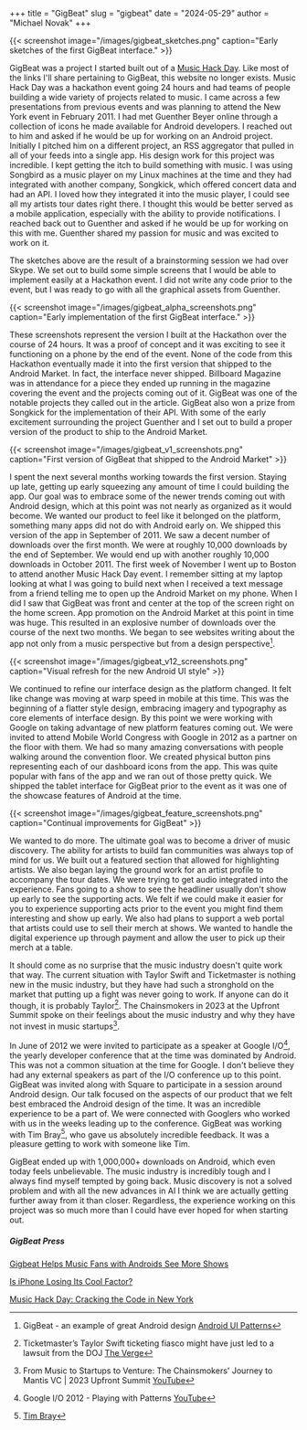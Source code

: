 +++
title = "GigBeat"
slug = "gigbeat"
date = "2024-05-29"
author = "Michael Novak"
+++

{{< screenshot image="/images/gigbeat_sketches.png" caption="Early sketches of the first GigBeat interface." >}}

GigBeat was a project I started built out of a [Music Hack Day](https://web.archive.org/web/20120201172919/http://musichackday.org/). Like most of the links I'll share pertaining to GigBeat, this website no longer exists. Music Hack Day was a hackathon event going 24 hours and had teams of people building a wide variety of projects related to music. I came across a few presentations from previous events and was planning to attend the New York event in February 2011. I had met Guenther Beyer online through a collection of icons he made available for Android developers. I reached out to him and asked if he would be up for working on an Android project. Initially I pitched him on a different project, an RSS aggregator that pulled in all of your feeds into a single app. His design work for this project was incredible. I kept getting the itch to build something with music. I was using Songbird as a music player on my Linux machines at the time and they had integrated with another company, Songkick, which offered concert data and had an API. I loved how they integrated it into the music player, I could see all my artists tour dates right there. I thought this would be better served as a mobile application, especially with the ability to provide notifications. I reached back out to Guenther and asked if he would be up for working on this with me. Guenther shared my passion for music and was excited to work on it.

The sketches above are the result of a brainstorming session we had over Skype. We set out to build some simple screens that I would be able to implement easily at a Hackathon event. I did not write any code prior to the event, but I was ready to go with all the graphical assets from Guenther.

{{< screenshot image="/images/gigbeat_alpha_screenshots.png" caption="Early implementation of the first GigBeat interface." >}}

These screenshots represent the version I built at the Hackathon over the course of 24 hours. It was a proof of concept and it was exciting to see it functioning on a phone by the end of the event. None of the code from this Hackathon eventually made it into the first version that shipped to the Android Market. In fact, the interface never shipped. Billboard Magazine was in attendance for a piece they ended up running in the magazine covering the event and the projects coming out of it. GigBeat was one of the notable projects they called out in the article. GigBeat also won a prize from Songkick for the implementation of their API. With some of the early excitement surrounding the project Guenther and I set out to build a proper version of the product to ship to the Android Market.

{{< screenshot image="/images/gigbeat_v1_screenshots.png" caption="First version of GigBeat that shipped to the Android Market" >}}

I spent the next several months working towards the first version. Staying up late, getting up early squeezing any amount of time I could building the app. Our goal was to embrace some of the newer trends coming out with Android design, which at this point was not nearly as organized as it would become. We wanted our product to feel like it belonged on the platform, something many apps did not do with Android early on. We shipped this version of the app in September of 2011. We saw a decent number of downloads over the first month. We were at roughly 10,000 downloads by the end of September. We would end up with another roughly 10,000 downloads in October 2011. The first week of November I went up to Boston to attend another Music Hack Day event. I remember sitting at my laptop looking at what I was going to build next when I received a text message from a friend telling me to open up the Android Market on my phone. When I did I saw that GigBeat was front and center at the top of the screen right on the home screen. App promotion on the Android Market at this point in time was huge. This resulted in an explosive number of downloads over the course of the next two months. We began to see websites writing about the app not only from a music perspective but from a design perspective[^1]. 

{{< screenshot image="/images/gigbeat_v12_screenshots.png" caption="Visual refresh for the new Android UI style" >}}

We continued to refine our interface design as the platform changed. It felt like change was moving at warp speed in mobile at this time. This was the beginning of a flatter style design, embracing imagery and typography as core elements of interface design. By this point we were working with Google on taking advantage of new platform features coming out. We were invited to attend Mobile World Congress with Google in 2012 as a partner on the floor with them. We had so many amazing conversations with people walking around the convention floor. We created physical button pins representing each of our dashboard icons from the app. This was quite popular with fans of the app and we ran out of those pretty quick. We shipped the tablet interface for GigBeat prior to the event as it was one of the showcase features of Android at the time. 

{{< screenshot image="/images/gigbeat_feature_screenshots.png" caption="Continual improvements for GigBeat" >}}

We wanted to do more. The ultimate goal was to become a driver of music discovery. The ability for artists to build fan communities was always top of mind for us. We built out a featured section that allowed for highlighting artists. We also began laying the ground work for an artist profile to accompany the tour dates. We were trying to get audio integrated into the experience. Fans going to a show to see the headliner usually don't show up early to see the supporting acts. We felt if we could make it easier for you to experience supporting acts prior to the event you might find them interesting and show up early. We also had plans to support a web portal that artists could use to sell their merch at shows. We wanted to handle the digital experience up through payment and allow the user to pick up their merch at a table.

It should come as no surprise that the music industry doesn't quite work that way. The current situation with Taylor Swift and Ticketmaster is nothing new in the music industry, but they have had such a stronghold on the market that putting up a fight was never going to work. If anyone can do it though, it is probably Taylor[^2]. The Chainsmokers in 2023 at the Upfront Summit spoke on their feelings about the music industry and why they have not invest in music startups[^3].

In June of 2012 we were invited to participate as a speaker at Google I/O[^4], the yearly developer conference that at the time was dominated by Android. This was not a common situation at the time for Google. I don't believe they had any external speakers as part of the I/O conference up to this point. GigBeat was invited along with Square to participate in a session around Android design. Our talk focused on the aspects of our product that we felt best embraced the Android design of the time. It was an incredible experience to be a part of. We were connected with Googlers who worked with us in the weeks leading up to the conference. GigBeat was working with Tim Bray[^5], who gave us absolutely incredible feedback. It was a pleasure getting to work with someone like Tim.

GigBeat ended up with 1,000,000+ downloads on Android, which even today feels unbelievable. The music industry is incredibly tough and I always find myself tempted by going back. Music discovery is not a solved problem and with all the new advances in AI I think we are actually getting further away from it than closer. Regardless, the experience working on this project was so much more than I could have ever hoped for when starting out.

##### GigBeat Press

[Gigbeat Helps Music Fans with Androids See More Shows](https://web.archive.org/web/20190904113523/http://evolver.fm/2011/10/06/gigbeat-helps-music-fans-with-androids-see-more-shows/)

[Is iPhone Losing Its Cool Factor?](https://www.wsj.com/video/is-iphone-losing-its-cool-factor/B3BFEA22-EFC4-4270-AFE1-C12A67B155F9)

[Music Hack Day: Cracking the Code in New York](https://www.billboard.com/music/music-news/music-hack-day-cracking-the-code-in-new-york-472576/)

[^1]: GigBeat - an example of great Android design [Android UI Patterns](https://web.archive.org/web/20111001025956/https://androiduipatterns.com/2011/09/gigbeat-example-of-great-android-design.html)
[^2]: Ticketmaster’s Taylor Swift ticketing fiasco might have just led to a lawsuit from the DOJ [The Verge](https://www.theverge.com/2024/4/16/24131866/doj-ticketmaster-live-nation-antitrust-lawsuit-taylor-swift)
[^3]: From Music to Startups to Venture: The Chainsmokers' Journey to Mantis VC | 2023 Upfront Summit [YouTube](https://www.youtube.com/watch?v=iDTfkBGCMYo)
[^4]: Google I/O 2012 - Playing with Patterns [YouTube](https://www.youtube.com/watch?v=8iUbr8RZKtg)
[^5]: [Tim Bray](https://www.tbray.org/ongoing/)
